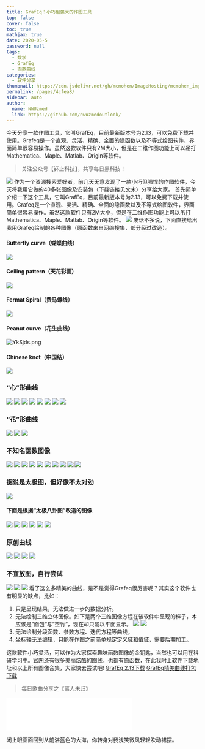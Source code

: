 ```yaml
---
title: GrafEq：小巧但强大的作图工具
top: false
cover: false
toc: true
mathjax: true
date: 2020-05-5
password: null
tags: 
  - 数学
  - GrafEq
  - 函数曲线
categories: 
  - 软件分享
thumbnail: https://cdn.jsdelivr.net/gh/mcmohen/ImageHosting/mcmohen_imgmcmohen_imgteacher.jpg
permalink: /pages/4cfea8/
sidebar: auto
author: 
  name: NWUzmed
  link: https://github.com/nwuzmedoutlook/
---
```

今天分享一款作图工具，它叫GrafEq，目前最新版本号为2.13，可以免费下载并使用。Grafeq是一个直观、灵活、精确、全面的隐函数以及不等式绘图软件，界面简单很容易操作。虽然这款软件只有2M大小，但是在二维作图功能上可以吊打Mathematica、Maple、Matlab、Origin等软件。

<!-- more -->

> 关注公众号【钚止科技】，共享每日黑科技！

![](https://i.loli.net/2020/04/29/DNG8avwcgWlVTt6.png)
作为一个资源搜索爱好者，前几天无意发现了一款小巧但强悍的作图软件，今天将我用它做的40多张图像及安装包（下载链接见文末）分享给大家。
首先简单介绍一下这个工具，它叫GrafEq，目前最新版本号为2.13，可以免费下载并使用。Grafeq是一个直观、灵活、精确、全面的隐函数以及不等式绘图软件，界面简单很容易操作。虽然这款软件只有2M大小，但是在二维作图功能上可以吊打Mathematica、Maple、Matlab、Origin等软件。
![](https://s1.ax1x.com/2020/05/05/Yk98jU.png)
废话不多说，下面直接给出我用Grafeq绘制的各种图像（原函数来自网络搜集，部分经过改造）。
#### Butterfly curve（蝴蝶曲线）
![](https://i.loli.net/2020/05/05/1zEakOTXHoBcdeZ.png)
#### Ceiling pattern（天花彩画）
![](https://s1.ax1x.com/2020/05/05/YkSpKe.png)
#### Fermat Spiral（费马螺线）
![](https://s1.ax1x.com/2020/05/05/YkSrPx.png)
#### Peanut curve（花生曲线）
![YkSjds.png](https://s1.ax1x.com/2020/05/05/YkSjds.png)
#### Chinese knot（中国结）
![](https://s1.ax1x.com/2020/05/05/YkP5nS.png)
### “心”形曲线
![](https://s1.ax1x.com/2020/05/05/YkpAeJ.png)
![](https://s1.ax1x.com/2020/05/05/YkpmJx.png)
![](https://s1.ax1x.com/2020/05/05/YkCqsO.png)
![](https://s1.ax1x.com/2020/05/05/YkCvod.png)
![](https://s1.ax1x.com/2020/05/05/YkPpWt.png)
![](https://s1.ax1x.com/2020/05/05/YkPVoj.png)
![](https://s1.ax1x.com/2020/05/05/YkPaSx.png)
![](https://s1.ax1x.com/2020/05/05/YkPDmD.png)
### “花”形曲线
![](https://s1.ax1x.com/2020/05/05/Ykprwj.png)
![](https://s1.ax1x.com/2020/05/05/YkCurD.png)
![](https://s1.ax1x.com/2020/05/05/YkClad.png)
### 不知名函数图像
![](https://i.loli.net/2020/05/05/k15YIClPaKr3N4y.png)
![](https://i.loli.net/2020/05/05/IQGPCzbmDshu9l8.png)
![](https://i.loli.net/2020/05/05/r67XgKFxLVNcioZ.png)
![](https://i.loli.net/2020/05/05/gI9iMWe7LnxqvFa.png)
![](https://i.loli.net/2020/05/05/haDpEQXGW7vYu4m.png)
![](https://i.loli.net/2020/05/05/ab7xnPOVMgo4hyI.png)
![](https://i.loli.net/2020/05/05/QXgaZRihl7Lespt.png)
![](https://i.loli.net/2020/05/05/YDKXdUnjsBHiqAf.png)
![](https://i.loli.net/2020/05/05/Q2XrztCmalSHc9Y.png)
![](https://i.loli.net/2020/05/05/Ov5WdNmHTFzJeyR.png)
### 据说是太极图，但好像不太对劲
![](https://i.loli.net/2020/05/05/uPvdzhQXiZN6YaR.png)
#### 下面是根据“太极八卦图”改造的图像
![](https://i.loli.net/2020/05/05/U8WJskj6Y9Gw52A.png)
![](https://i.loli.net/2020/05/05/TqRZtO2gHpjkADy.png)
![](https://i.loli.net/2020/05/05/PcwKR59CNmgATGz.png)
![](https://i.loli.net/2020/05/05/AHCPsUTtGJKVLZ5.png)
![](https://i.loli.net/2020/05/05/iMRFS579KbPVL1f.png)
![](https://i.loli.net/2020/05/05/5WYqTw2eZfC3Fni.png)
### 原创曲线
![](https://i.loli.net/2020/05/05/o3wrR5QxPY1NztE.png)
![](https://s1.ax1x.com/2020/05/05/YkpKSK.png)
![](https://s1.ax1x.com/2020/05/05/YkpGTA.png)
![](https://s1.ax1x.com/2020/05/05/YkCYxf.png)
### 不宜放图，自行尝试
![](https://i.loli.net/2020/05/11/amckpVLnBlQzu5R.png)
![](https://i.loli.net/2020/05/11/zXmOMflVFHqDbhU.png)
![](https://i.loli.net/2020/05/11/iTbGyBHEpjAx3eo.png)
看了这么多精美的曲线，是不是觉得Grafeq很厉害呢？其实这个软件也有明显的缺点，比如：
1. 只是呈现结果，无法做进一步的数据分析。
2. 无法绘制三维立体图像。如下是两个三维图像方程在该软件中呈现的样子，本应该是”面包“与”空竹“，现在却只能以平面显示。
![](https://s1.ax1x.com/2020/05/05/YkiPhR.png)
![](https://s1.ax1x.com/2020/05/05/YkPRpt.png)
3. 无法绘制分段函数、参数方程、迭代方程等曲线。
4. 坐标轴无法编辑，只能在作图之前简单规定定义域和值域，需要后期加工。

这款软件小巧灵活，可以作为大家探索趣味函数图像的金钥匙，当然也可以用在科研学习中。[官网](http://www.peda.com/grafeq/gallery.html)还有很多美丽炫酷的图线，也都有原函数，在此我附上软件下载地址和以上所有图像合集，大家快去尝试吧!
[GrafEq 2.13下载](http://www.peda.com/download/)
[GrafEq精美曲线打包下载](https://lanzous.com/icapw8h)
> 每日歌曲分享之《离人未归》
<iframe frameborder="no" border="0" marginwidth="0" marginheight="0" width=330 height=86 src="//music.163.com/outchain/player?type=2&id=27927044&auto=1&height=66"></iframe>

闭上眼画面回到从前湛蓝色的大海，你转身对我浅笑微风轻轻吹动裙摆。

